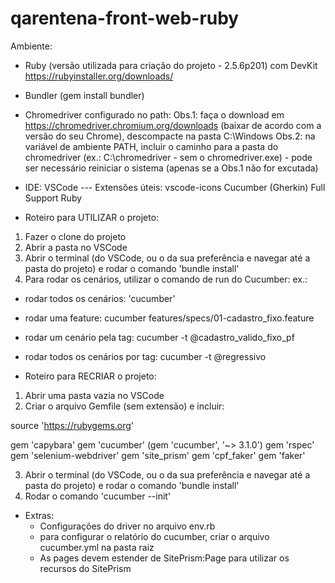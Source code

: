 # qarentena-front-web-ruby

Ambiente:
- Ruby (versão utilizada para criação do projeto - 2.5.6p201) com DevKit
https://rubyinstaller.org/downloads/

- Bundler (gem install bundler)

- Chromedriver configurado no path:
Obs.1: faça o download em https://chromedriver.chromium.org/downloads (baixar de acordo com a versão do seu Chrome), descompacte na pasta C:\Windows
Obs.2: na variável de ambiente PATH, incluir o caminho para a pasta do chromedriver (ex.: C:\chromedriver - sem o chromedriver.exe) - pode ser necessário reiniciar o sistema (apenas se a Obs.1 não for excutada)

- IDE: VSCode
--- Extensões úteis:
vscode-icons
Cucumber (Gherkin) Full Support
Ruby

- Roteiro para UTILIZAR o projeto:
1. Fazer o clone do projeto
2. Abrir a pasta no VSCode
3. Abrir o terminal (do VSCode, ou o da sua preferência e navegar até a pasta do projeto) e rodar o comando 'bundle install'
4. Para rodar os cenários, utilizar o comando de run do Cucumber:
  ex.: 
  - rodar todos os cenários: 'cucumber'
  - rodar uma feature: cucumber features/specs/01-cadastro_fixo.feature
  - rodar um cenário pela tag: cucumber -t @cadastro_valido_fixo_pf
  - rodar todos os cenários por tag: cucumber -t @regressivo

- Roteiro para RECRIAR o projeto:
1. Abrir uma pasta vazia no VSCode
2. Criar o arquivo Gemfile (sem extensão) e incluir:

source 'https://rubygems.org'

gem 'capybara'
gem 'cucumber' (gem 'cucumber', '~> 3.1.0')
gem 'rspec'
gem 'selenium-webdriver'
gem 'site_prism'
gem 'cpf_faker'
gem 'faker'

3. Abrir o terminal (do VSCode, ou o da sua preferência e navegar até a pasta do projeto) e rodar o comando 'bundle install'
4. Rodar o comando 'cucumber --init'


- Extras:
  - Configurações do driver no arquivo env.rb
  - para configurar o relatório do cucumber, criar o arquivo cucumber.yml na pasta raiz
  - As pages devem estender de SitePrism:Page para utilizar os recursos do SitePrism
